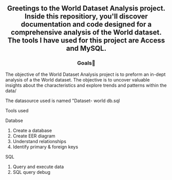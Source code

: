 <div align="center"> <h2 align="center"> Greetings to the World Dataset Analysis project. Inside this repositiory, you'll discover documentation and code designed for a comprehensive analysis of the World dataset. The tools I have used for this project are Access and MySQL. </h2> </div>

<div align="center"> <h3 align="center"> Goals🎯 </h3> </div>
The objective of the World Dataset Analysis project is to preform an in-dept analysis of a the World dataset. The objective is to uncover valuable insights about the characteristics and explore trends and patterns within the data/

The datasource used is named "Dataset- world db.sql

Tools used

Databse
1) Create a database
2) Create EER diagram
3) Understand relationships 
4) Identify primary & foreign keys

SQL
1) Query and execute data 
2) SQL query debug
